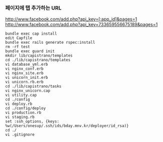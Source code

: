 
### 페이지에 탭 추가하는 URL
http://www.facebook.com/add.php?api_key=[:app_id]&pages=1
http://www.facebook.com/add.php?api_key=733659556675189&pages=1

```
bundle exec cap install
edit Capfile
bundle exec rails generate rspec:install
rm -rf test
bundle exec guard init
mkdir lib/capistrano/templates
cd ./lib/capistrano/templates
vi database_yml.erb
vi nginx_conf.erb
vi nginx_site.erb
vi unicorn_init.erb
vi unicorn.rb.erb
cd ./lib/capistrano/tasks
vi nginx_unicorn.cap
vi utility.cap
cd ./config
vi deploy.rb
cd ./config/deploy
vi production.rb
vi staging.rb
set :ssh_options, {keys: %w(/Users/onesup/.ssh/ids/bday.mnv.kr/deployer/id_rsa)}
cd ./
vi .gitignore
```